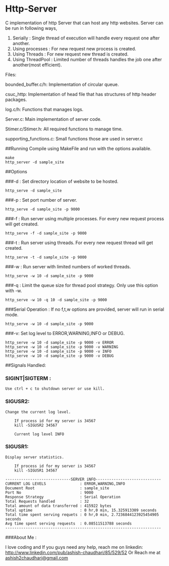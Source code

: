 Http-Server
===========
C implementation of http Server that can host any http websites.
Server can be run in following ways,

1. Serially         : Single thread of execution will handle every request one after another.
2. Using processes  : For new request new process is created.
3. Using Threads    : For new request new thread is created.
4. Using ThreadPool : Limited number of threads handles the job one after another(most efficient). 

Files:

bounded_buffer.c/h:
Implementation of circular queue.

csuc_http:
Implementation of head file that has structures of http header packages.

log.c/h:
Functions that manages logs.

Server.c:
Main implementation of server code.

Stimer.c/Stimer.h:
All required functions to manage time.

supporting_functions.c:
Small functions those are used in server.c



##Running
Compile using MakeFile and run with the options available.

```
make
http_server -d sample_site
```
##Options

###-d : 
Set directory location of website to be hosted.

```
http_serve -d sample_site
```

###-p : 
Set port number of server.

```
http_serve -d sample_site -p 9000
```

###-f : 
Run server using multiple processes.
For every new request process will get created.

```
http_serve -f -d sample_site -p 9000
```

###-t : 
Run server using threads.
For every new request thread will get created.

```
http_serve -t -d sample_site -p 9000
```

###-w :
Run server with limited numbers of worked threads.
```
http_serve -w 10 -d sample_site -p 9000
```

###-q :
Limit the queue size for thread pool strategy.
Only use this option with -w.
```
http_serve -w 10 -q 10 -d sample_site -p 9000
```

###Serial Operation :
If no f,t,w options are provided, server will run in serial mode.
```
http_serve -w 10 -d sample_site -p 9000
```

###-v:
Set log level to ERROR,WARNING,INFO or DEBUG.
```
http_serve -w 10 -d sample_site -p 9000 -v ERROR
http_serve -w 10 -d sample_site -p 9000 -v WARNING
http_serve -w 10 -d sample_site -p 9000 -v INFO
http_serve -w 10 -d sample_site -p 9000 -v DEBUG
```

##Signals Handled:

### SIGINT|SIGTERM : 
    Use ctrl + c to shutdown server or use kill.
    
### SIGUSR2:
    Change the current log level.
```
    If process id for my server is 34567
    kill -SIGUSR2 34567
```
```
    Current log level INFO
```

### SIGUSR1:
    Display server statistics.
```
    If process id for my server is 34567
    kill -SIGUSR1 34567
```
```
-----------------------------SERVER iNFO-----------------------------
CURRENT LOG LEVELS               : ERROR,WARNING,INFO
Document Root                    : sample_site
Port No                          : 9000
Response Strategy                : Serial Operation
Total Requests handled           : 32
Total amount of data transferred : 415922 bytes
Total uptime                     : 0 hr,0 min, 15.325913309 seconds
Total time spent serving requets : 0 hr,0 min, 2.7236844123925454905 seconds
Avg time spent serving requests  : 0.08511513788 seconds
---------------------------------------------------------------------
```

###About Me :

I love coding and If you guys need any help, reach me on linkedin:
http://www.linkedin.com/pub/ashish-chaudhari/85/529/52
Or 
Reach me at ashish2chaudhari@gmail.com
